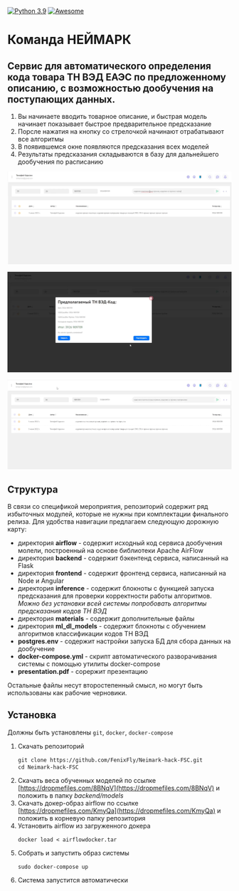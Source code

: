 [![Python 3.9](https://img.shields.io/badge/Python-3.9-blue.svg)](#) [![Awesome](https://cdn.rawgit.com/sindresorhus/awesome/d7305f38d29fed78fa85652e3a63e154dd8e8829/media/badge.svg)]([[https://github.com/sindresorhus/awesome](https://github.com/FenixFly/Neimark-hack-FSC/)](https://github.com/FenixFly/Neimark-hack-FSC/))
# Команда НЕЙМАРК
## Сервис для автоматического определения кода товара ТН ВЭД ЕАЭС по предложенному описанию, с возможностью дообучения на поступающих данных.

1. Вы начинаете вводить товарное описание, и быстрая модель начинает показывает быстрое предварительное предсказание
1. Порсле нажатия на кнопку со стрелочкой начинают отрабатывают все алгоритмы
1. В появившемся окне появляются предсказания всех моделей
1. Результаты предсказания складываются в базу для дальнейшего дообучения по расписанию  

![](materials/step1.PNG)

![](materials/step2.PNG)

![](materials/step3.PNG)

## Структура

В связи со спецификой мероприятия, репозиторий содержит ряд избыточных модулей, которые не нужны при комплектации финального релиза. Для удобства навигации предлагаем следующую дорожную карту:

- директория **airflow** - содержит исходный код сервиcа дообучения молели, построенный на основе библиотеки Apache AirFlow
- директория **backend** - содержит бэкентенд сервиса, написанный на Flask
- директория **frontend** - содержит фронтенд сервиса, написанный на Node и Angular
- директория **inference** - содержит блокноты с функцией запуска предсказания для проверки корректности работы алгоритмов. *Можно без установки всей системы попробовать алгоритмы предсказания кодов ТН ВЭД*
- директория **materials** - содержит дополнительные файлы
- директория **ml_dl_models** - содержит блокноты с обучением алгоритмов классификации кодов ТН ВЭД
- **postgres.env** - содержит настройки запуска БД для сбора данных на дообучение
- **docker-compose.yml** - скрипт автоматического разворачивания системы с помощью утилиты docker-compose
- **presentation.pdf** - сорержит презентацию

Остальные файлы несут второстепенный смысл, но могут быть использованы как рабочие черновики.

## Установка

Должны быть установлены `git`, `docker`, `docker-compose`

1. Скачать репозиторий 
    ```
    git clone https://github.com/FenixFly/Neimark-hack-FSC.git
    cd Neimark-hack-FSC
    ```
1. Скачать веса обученных моделей по ссылке [https://dropmefiles.com/8BNqV](https://dropmefiles.com/8BNqV) и положить в папку *backend/models*
2. Скачать докер-образ airflow по ссылке [https://dropmefiles.com/KmyQa](https://dropmefiles.com/KmyQa) и положить в корневую папку репозитория 
3. Установить airflow из загруженного докера
    ```
    docker load < airflowdocker.tar
    ```
3. Собрать и запустить образ системы
    ```
    sudo docker-compose up
    ```
4. Система запустится автоматически





